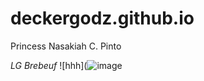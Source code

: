 # deckergodz.github.io
Princess Nasakiah C. Pinto

*LG Brebeuf*
![hhh](![image](https://user-images.githubusercontent.com/122419063/211955872-60d16b5b-9d57-47ef-93f9-ace5f6f15bd6.png)
